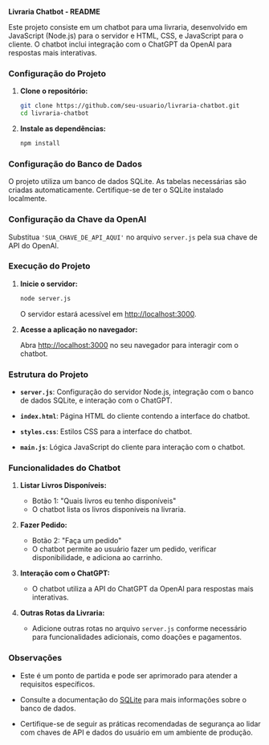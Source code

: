 **Livraria Chatbot - README**

Este projeto consiste em um chatbot para uma livraria, desenvolvido em JavaScript (Node.js) para o servidor e HTML, CSS, e JavaScript para o cliente. O chatbot inclui integração com o ChatGPT da OpenAI para respostas mais interativas.

### Configuração do Projeto

1. **Clone o repositório:**

   ```bash
   git clone https://github.com/seu-usuario/livraria-chatbot.git
   cd livraria-chatbot
   ```

2. **Instale as dependências:**

   ```bash
   npm install
   ```

### Configuração do Banco de Dados

O projeto utiliza um banco de dados SQLite. As tabelas necessárias são criadas automaticamente. Certifique-se de ter o SQLite instalado localmente.

### Configuração da Chave da OpenAI

Substitua `'SUA_CHAVE_DE_API_AQUI'` no arquivo `server.js` pela sua chave de API do OpenAI.

### Execução do Projeto

1. **Inicie o servidor:**

   ```bash
   node server.js
   ```

   O servidor estará acessível em [http://localhost:3000](http://localhost:3000).

2. **Acesse a aplicação no navegador:**

   Abra [http://localhost:3000](http://localhost:3000) no seu navegador para interagir com o chatbot.

### Estrutura do Projeto

- **`server.js`**: Configuração do servidor Node.js, integração com o banco de dados SQLite, e interação com o ChatGPT.
  
- **`index.html`**: Página HTML do cliente contendo a interface do chatbot.

- **`styles.css`**: Estilos CSS para a interface do chatbot.

- **`main.js`**: Lógica JavaScript do cliente para interação com o chatbot.

### Funcionalidades do Chatbot

1. **Listar Livros Disponíveis:**
   - Botão 1: "Quais livros eu tenho disponíveis"
   - O chatbot lista os livros disponíveis na livraria.

2. **Fazer Pedido:**
   - Botão 2: "Faça um pedido"
   - O chatbot permite ao usuário fazer um pedido, verificar disponibilidade, e adiciona ao carrinho.

3. **Interação com o ChatGPT:**
   - O chatbot utiliza a API do ChatGPT da OpenAI para respostas mais interativas.

4. **Outras Rotas da Livraria:**
   - Adicione outras rotas no arquivo `server.js` conforme necessário para funcionalidades adicionais, como doações e pagamentos.

### Observações

- Este é um ponto de partida e pode ser aprimorado para atender a requisitos específicos.
  
- Consulte a documentação do [SQLite](https://www.sqlite.org/) para mais informações sobre o banco de dados.

- Certifique-se de seguir as práticas recomendadas de segurança ao lidar com chaves de API e dados do usuário em um ambiente de produção.
